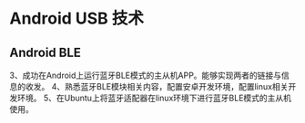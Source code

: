# Android USB 技术

## Android BLE

  3、成功在Android上运行蓝牙BLE模式的主从机APP。能够实现两者的链接与信息的收发。
    4、熟悉蓝牙BLE模块相关内容，配置安卓开发环境，配置linux相关开发环境。 
    5、在Ubuntu上将蓝牙适配器在linux环境下进行蓝牙BLE模式的主从机使用。

